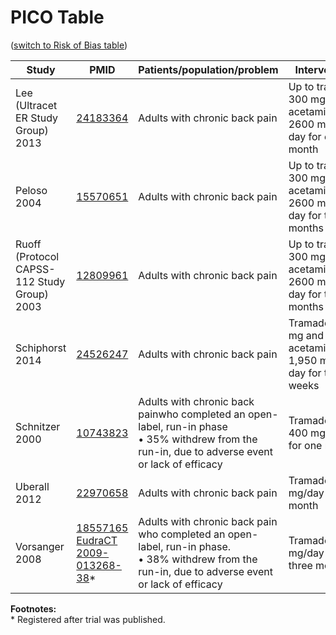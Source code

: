 # PICO Table
([switch to Risk of Bias table](risk-of-bias.md))

Study        | PMID                                    |Patients/population/problem|Intervention|Comparison|Outcome|
------------ | --------------------------------------|---------------------------|------------|----------|-------|
| Lee (Ultracet ER Study Group)<br>2013 | [24183364](http://pubmed.gov/24183364) |Adults with chronic back pain| Up to tramadol 300 mg and acetaminophen 2600 mg per day for one month |Placebo|Pain (VAS)|
| Peloso<br>2004 | [15570651](http://pubmed.gov/15570651) |Adults with chronic back pain |  Up to tramadol 300 mg and acetaminophen 2600 mg per day for three months   | Placebo | Pain (VAS)|
| Ruoff  (Protocol CAPSS-112 Study Group)<br>2003| [12809961](http://pubmed.gov/12809961) |Adults with chronic back pain                          | Up to tramadol 300 mg and acetaminophen 2600 mg per day for three months | Placebo |Pain (VAS)|
| Schiphorst<br>2014 | [24526247](http://pubmed.gov/24526247) |Adults with chronic back pain| Tramadol 225 mg and acetaminophen 1,950 mg per day for two weeks  |Placebo|Pain (VAS)|
| Schnitzer<br>2000 | [10743823](http://pubmed.gov/10743823) |Adults with chronic back painwho completed an open-label, run-in phase<br>• 35% withdrew from the run-in, due to adverse event or lack of efficacy | Tramadol up to 400 mg/day for one month |Placebo|Pain (VAS)|
| Uberall<br>2012 | [22970658](http://pubmed.gov/22970658) |Adults with chronic back pain| Tramadol 200 mg/day for one month |Placebo|Pain (11 point NRS)|
| Vorsanger<br>2008 | [18557165](http://pubmed.gov/18557165)<br>[EudraCT 2009-013268-38](https://www.clinicaltrialsregister.eu/ctr-search/trial/2009-013268-38/DE)* |Adults with chronic back pain who completed an open-label, run-in phase.<br>• 38% withdrew from the run-in, due to adverse event or lack of efficacy | Tramadol 300 mg/day for three months |Placebo|Pain (VAS)|

**Footnotes:**<br>
\* Registered after trial was published.
